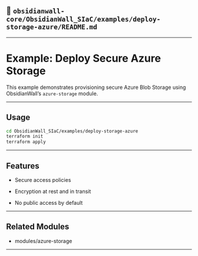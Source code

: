 
## 📁 `obsidianwall-core/ObsidianWall_SIaC/examples/deploy-storage-azure/README.md`


---

# Example: Deploy Secure Azure Storage

This example demonstrates provisioning secure Azure Blob Storage using ObsidianWall’s `azure-storage` module.

---

## Usage

```bash
cd ObsidianWall_SIaC/examples/deploy-storage-azure
terraform init
terraform apply
```
---
## Features
 - Secure access policies

 - Encryption at rest and in transit

 - No public access by default

---

## Related Modules
 - modules/azure-storage

 ---